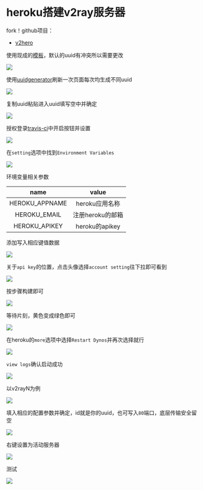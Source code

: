 # heroku搭建v2ray服务器

 fork！github项目：

* [v2hero](https://github.com/onplus/v2hero)

使用现成的[模板](https://heroku.com/deploy?template=https://github.com/onplus/heroku_go-getting-started)，默认的uuid有冲突所以需要更改

<!-- ![](https://ipfs.io/ipfs/QmYMotFhdsdFK2nbro8psM9DrfPuGfoR1UW6Wcfhyp8e9u?2.png) -->

![](https://raw.githubusercontent.com/hoodiearon/fq-book/master/docs/images/2018-05-16_073517.png)

使用[uuidgenerator](https://www.uuidgenerator.net/)刷新一次页面每次均生成不同uuid

<!-- ![](https://ipfs.io/ipfs/QmdosJDGsEi9aXg9J42BgaRdV4qrEE7BCRCh1HuxwVt2Uc?3.png) -->

![](https://raw.githubusercontent.com/hoodiearon/fq-book/master/docs/images/2018-05-16_073839.png)

复制uuid粘贴进入uuid填写空中并确定

<!-- ![](https://ipfs.io/ipfs/QmZ2jV6DEyoAaAQ45gAsfYZUnYnqjSfPpLqWhVYWGg4cL7?3.png) -->

![](https://raw.githubusercontent.com/hoodiearon/fq-book/master/docs/images/2018-05-16_080047.png)

授权登录[travis-ci](https://travis-ci.org/profile)中开启按钮并设置

<!-- ![](https://ipfs.io/ipfs/QmTvirGSXtuXiBJNjKBeUAQZqvZT4qy9YNVqTSX11BPQKj?0.png) -->

![](https://raw.githubusercontent.com/hoodiearon/fq-book/master/docs/images/2018-05-16_074407.png)

在`setting`选项中找到`Environment Variables`

<!-- ![](https://ipfs.io/ipfs/QmPXP33L7Pr9zRLykptoKcvviJuRypviVTLfmensgQxkBG?4.png) -->

![](https://raw.githubusercontent.com/hoodiearon/fq-book/master/docs/images/2018-05-16_080618.png)

环境变量相关参数

|name|value|
|:-:|:-:|
|HEROKU_APPNAME|heroku应用名称|
|HEROKU_EMAIL|注册heroku的邮箱|
|HEROKU_APIKEY|heroku的apikey| 

添加写入相应键值数据
<!-- ![](https://ipfs.io/ipfs/QmPGKFVeEbPb8x2hkTDnx4X1RwEWiV7FpsKZr22n6gpqyb?1.png) -->

![](https://raw.githubusercontent.com/hoodiearon/fq-book/master/docs/images/2018-05-16_081238.png)

关于`api key`的位置，点击头像选择`account setting`往下拉即可看到

<!-- ![](https://ipfs.io/ipfs/QmbricYnEEoG4sn3tCnqVidrHdcaioWjiPZbXgfjKBZUyd?1.png) -->

![](https://raw.githubusercontent.com/hoodiearon/fq-book/master/docs/images/2018-05-16_081848.png)

按步骤构建即可

<!-- ![](https://ipfs.io/ipfs/Qmc93xvtPjj3fFgfGPX9kppM8tr8LdBTgg4hniNe4sAKpg?0.png) -->

![](https://raw.githubusercontent.com/hoodiearon/fq-book/master/docs/images/2018-05-16_082146.png)

等待片刻，黄色变成绿色即可

<!-- ![](https://ipfs.io/ipfs/QmYko1LSWdnnAGFcuijvxP7WesjBuUU3eQ5XmMnSU45CMK?2.png) -->

![](https://raw.githubusercontent.com/hoodiearon/fq-book/master/docs/images/2018-05-16_082553.png)

在heroku的`more`选项中选择`Restart Dynos`并再次选择就行

<!-- ![](https://ipfs.io/ipfs/QmYkUkyuG6UzPrYBqSAdMR12VFoA5kyf1ANSWVvMG45QDo?0.png) -->

![](https://raw.githubusercontent.com/hoodiearon/fq-book/master/docs/images/2018-05-16_083502.png)

`view logs`确认启动成功

<!-- ![](https://ipfs.io/ipfs/QmRCMqygTFgB8HRsfUD5zyQH33tkE2RnExCGjrDP7RA3Bk?2.png) -->

![](https://raw.githubusercontent.com/hoodiearon/fq-book/master/docs/images/2018-05-16_083035.png)

以v2rayN为例

<!-- ![](https://ipfs.io/ipfs/QmbQQ2im8gdNKfLtQ6WPv1YTZ448EsRuLgP3hSSP8gpqqq?3.png) -->

![](https://raw.githubusercontent.com/hoodiearon/fq-book/master/docs/images/2018-05-16_090353.png)

填入相应的配置参数并确定，id就是你的uuid，也可写入`80`端口，底层传输安全留空

<!-- ![](https://ipfs.io/ipfs/QmRoBPBGmWPRMHYhq2YAAhtfUJKRLYLPo3iy8GsvtbyNrv?2.png) -->

![](https://raw.githubusercontent.com/hoodiearon/fq-book/master/docs/images/2018-05-16_090615.png)

右键设置为活动服务器

<!-- ![](https://ipfs.io/ipfs/QmbDyHz2frv4nEgt4xz1V5TLkg8qc5JjvVnZ2PJSNuYPJF?1.png) -->

![](https://raw.githubusercontent.com/hoodiearon/fq-book/master/docs/images/2018-05-16_091318.png)

测试

<!-- ![](https://ipfs.io/ipfs/QmPkj4HZVJT6QHQVUP4R9yyxk7yhbcSd2zQaRh8PB5Skcr?1.png) -->

![](https://raw.githubusercontent.com/hoodiearon/fq-book/master/docs/images/2018-05-16_093822.png)



